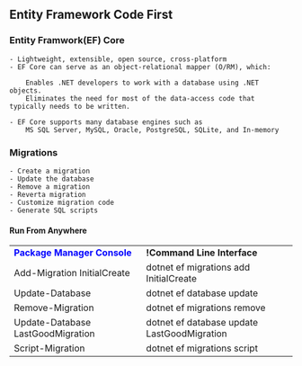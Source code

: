 ## Entity Framework Code First

### Entity Framwork(EF) Core
```
- Lightweight, extensible, open source, cross-platform 
- EF Core can serve as an object-relational mapper (O/RM), which:

    Enables .NET developers to work with a database using .NET objects.
    Eliminates the need for most of the data-access code that typically needs to be written.

- EF Core supports many database engines such as
    MS SQL Server, MySQL, Oracle, PostgreSQL, SQLite, and In-memory
```

### Migrations
```
- Create a migration
- Update the database
- Remove a migration
- Reverta migration
- Customize migration code
- Generate SQL scripts
```

#### Run From Anywhere
<table>
  <tr>
      <td><strong><span style="color:blue">Package Manager Console</span></strong></td>
    <td><strong>!Command Line Interface</strong></td>
  </tr>  
  <tr>
    <td>Add-Migration InitialCreate</td>
    <td>dotnet ef migrations add InitialCreate</td>
  </tr>
   <tr>
    <td>Update-Database</td>
    <td>dotnet ef database update</td>
  </tr>
   <tr>
    <td>Remove-Migration</td>
    <td>dotnet ef migrations remove</td>
  </tr>
   <tr>
    <td>Update-Database LastGoodMigration</td>
    <td>dotnet ef database update LastGoodMigration</td>
  </tr>
   <tr>
    <td>Script-Migration</td>
    <td>dotnet ef migrations script</td>
  </tr>
</table>
